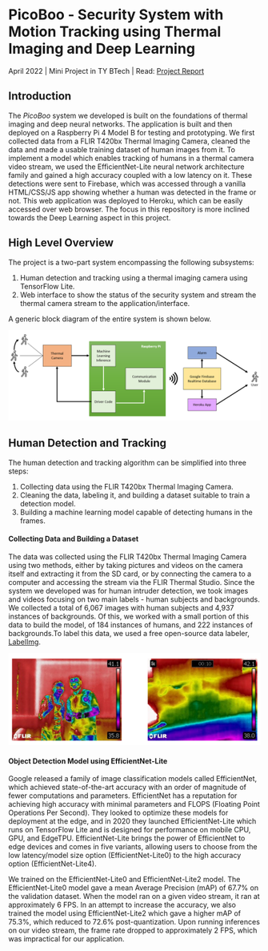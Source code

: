 # PicoBoo - Security System with Motion Tracking using Thermal Imaging and Deep Learning

April 2022 | Mini Project in TY BTech | Read: [Project Report](https://github.com/anwaypimpalkar/picoboo-thermal-imaging-surveillance-system/raw/main/docs/Report%20-%20PicoBoo%20-%20Security%20System%20with%20Motion%20Tracking%20using%20Thermal%20Imaging%20and%20Deep%20Learning.pdf)

## Introduction

The *PicoBoo* system we developed is built on the foundations of thermal imaging and deep neural networks. The application is built and then deployed on a Raspberry Pi 4 Model B for testing and prototyping. We first collected data from a FLIR T420bx Thermal Imaging Camera, cleaned the data and made a usable training dataset of human images from it. To implement a model which enables tracking of humans in a thermal camera video stream, we used the EfficientNet-Lite neural network architecture family and gained a high accuracy coupled with a low latency on it. These detections were sent to Firebase, which was accessed through a vanilla HTML/CSS/JS app showing whether a human was detected in the frame or not. This web application was deployed to Heroku, which can be easily accessed over web browser. The focus in this repository is more inclined towards the Deep Learning aspect in this project.

## High Level Overview

The project is a two-part system encompassing the following subsystems:

1. Human detection and tracking using a thermal imaging camera using TensorFlow Lite.
2. Web interface to show the status of the security system and stream the thermal camera stream to the application/interface.

A generic block diagram of the entire system is shown below.

![](https://github.com/anwaypimpalkar/picoboo-thermal-imaging-surveillance-system/raw/main/docs/blockdiagram.png)

## Human Detection and Tracking

The human detection and tracking algorithm can be simplified into three steps:

1. Collecting data using the FLIR T420bx Thermal Imaging Camera.
2. Cleaning the data, labeling it, and building a dataset suitable to train a detection model.
3. Building a machine learning model capable of detecting humans in the frames.

#### Collecting Data and Building a Dataset

The data was collected using the FLIR T420bx Thermal Imaging Camera using two methods, either by taking pictures and videos on the camera itself and extracting it from the SD card, or by connecting the camera to a computer and accessing the stream via the FLIR Thermal Studio. Since the system we developed was for human intruder detection, we took images and videos focusing on two main labels - human subjects and backgrounds. We collected a total of 6,067 images with human subjects and 4,937 instances of backgrounds. Of this, we worked with a small portion of this data to build the model, of 184 instances of humans, and 222 instances of backgrounds.To label this data, we used a free open-source data labeler, [LabelImg](https://github.com/tzutalin/labelImg).

![](https://github.com/anwaypimpalkar/picoboo-thermal-imaging-surveillance-system/raw/main/docs/rawdata.png)

#### Object Detection Model using EfficientNet-Lite

Google released a family of image classification models called EfficientNet, which achieved state-of-the-art accuracy with an order of magnitude of fewer computations and parameters. EfficientNet has a reputation for achieving high accuracy with minimal parameters and FLOPS (Floating Point Operations Per Second). They looked to optimize these models for deployment at the edge, and in 2020 they launched EfficientNet-Lite which runs on TensorFlow Lite and is designed for performance on mobile CPU, GPU, and EdgeTPU. EfficientNet-Lite brings the power of EfficientNet to edge devices and comes in five variants, allowing users to choose from the low latency/model size option (EfficientNet-Lite0) to the high accuracy option (EfficientNet-Lite4).

We trained on the EfficientNet-Lite0 and EfficientNet-Lite2 model. The EfficientNet-Lite0 model gave a mean Average Precision (mAP) of 67.7% on the validation dataset. When the model ran on a given video stream, it ran at approximately 6 FPS. In an attempt to increase the accuracy, we also trained the model using EfficientNet-Lite2 which gave a higher mAP of 75.3%, which reduced to 72.6% post-quantization. Upon running inferences on our video stream, the frame rate dropped to approximately 2 FPS, which was impractical for our application.